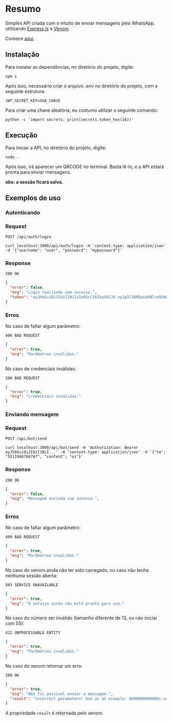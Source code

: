 # Resumo

Simples API criada com o intuito de enviar mensagens pelo WhatsApp, utilizando [Express.js](https://expressjs.com/pt-br/) e [Venom](https://github.com/orkestral/venom).

Comece [aqui](./src/index.js).

## Instalação

Para instalar as dependências, no diretório do projeto, digite:

    npm i

Após isso, necessário criar o arquivo .env no diretório do projeto, com a seguinte estrutura:

    JWT_SECRET_KEY=SUA_CHAVE

Para criar uma chave aleatória, eu costumo utilizar o seguinte comando:

    python -c 'import secrets; print(secrets.token_hex(16))'

## Execução

Para iniciar a API, no diretório do projeto, digite:

    node .

Após isso, irá aparecer um QRCODE no terminal. Basta lê-lo, e a API estará pronta para enviar mensagens.

**obs: a sessão ficará salva.**

## Exemplos de uso

### Autenticando

### Request

`POST /api/auth/login`

    curl localhost:3000/api/auth/login -H 'content-type: application/json' -d '{"username": "user", "password": "mypassword"}'

### Response

`200 OK`

```json
{
  "error": false,
  "msg": "Login realizado com sucesso.",
  "token": "eyJhbGciOiJIUzI1NiIsInR5cCI6IkpXVCJ9.eyJpZCI6MSwidXNlcm5hbWUiOiJhZG1pbiIsImlhdCI6MTY0ODk3MDM5OCwiZXhwIjoxNjUxNTYyMzk4fQ.1u5PI7usj8gLLq2UYH7JedaGnC-4aZEYMsOXuGb-jcU"
}
```

### Erros

No caso de faltar algum parâmetro:

`400 BAD REQUEST`

```json
{
  "error": true,
  "msg": "Parâmetros inválidos."
}
```

No caso de credenciais inválidas:

`200 BAD REQUEST`

```json
{
  "error": true,
  "msg": "Credenciais inválidas."
}
```

### Enviando mensagem

### Request

`POST /api/bot/send`

    curl localhost:3000/api/bot/send -H 'Authorization: Bearer eyJhbGciOiJIUzI1NiI...' -H 'content-type: application/json' -d '{"to": "5511988766767", "content": "oi"}'

### Response

`200 OK`

```json
{
  "error": false,
  "msg": "Mensagem enviada com sucesso.",
}
```

### Erros

No caso de faltar algum parâmetro:

`400 BAD REQUEST`

```json
{
  "error": true,
  "msg": "Parâmetros inválidos."
}
```

No caso do venom ainda não ter sido carregado, ou caso não tenha nenhuma sessão aberta:

`503 SERVICE UNAVAILABLE`

```json
{
  "error": true,
  "msg": "O serviço ainda não está pronto para uso."
}
```

No caso do número ser inválido (tamanho diferente de 13, ou não iniciar com 55):

`422 UNPROCESSABLE ENTITY`

```json
{
  "error": true,
  "msg": "Parâmetros inválidos."
}
```

No caso do venom retornar um erro:

`200 OK`

```json
{
  "error": true,
  "msg": "Não foi possível enviar a mensagem.",
  "result": "incorrect parameters! Use as an example: 000000000000@c.us",
}
```

A propriedade `result` é retornada pelo venom.
